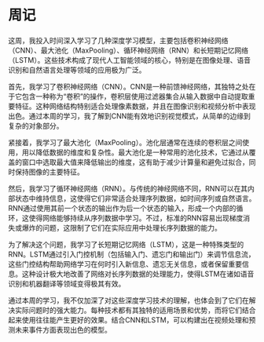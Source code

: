 # 周记

###
这周，我投入时间深入学习了几种深度学习模型，主要包括卷积神经网络（CNN）、最大池化（MaxPooling）、循环神经网络（RNN）和长短期记忆网络（LSTM）。这些技术构成了现代人工智能领域的核心，特别是在图像处理、语音识别和自然语言处理等领域的应用极为广泛。

首先，我学习了卷积神经网络（CNN）。CNN是一种前馈神经网络，其独特之处在于它包含一种称为“卷积”的操作，卷积层使用过滤器集合从输入数据中自动提取重要特征。这种网络结构特别适合处理像素数据，并且在图像识别和视频分析中表现出色。通过本周的学习，我了解到CNN能有效地识别视觉模式，从简单的边缘到复杂的对象部分。

紧接着，我学习了最大池化（MaxPooling）。池化层通常在连续的卷积层之间使用，用以降低数据的维度和复杂性。最大池化是一种常用的池化技术，它通过从覆盖的窗口中选取最大值来降低输出的维度，这有助于减少计算量和避免过拟合，同时保持图像的主要特征。

然后，我学习了循环神经网络（RNN）。与传统的神经网络不同，RNN可以在其内部状态中维持信息，这使得它们非常适合处理序列数据，如时间序列或自然语言。RNN通过使用其前一个状态的输出作为后一个状态的输入，形成一个内部的循环，这使得网络能够持续从序列数据中学习。不过，标准的RNN容易出现梯度消失或爆炸的问题，这限制了它们在实际应用中处理长序列数据的能力。

为了解决这个问题，我学习了长短期记忆网络（LSTM），这是一种特殊类型的RNN。LSTM通过引入门控机制（包括输入门、遗忘门和输出门）来调节信息流，这些门控结构帮助网络学习在何时引入新信息、遗忘无关信息，或者保留重要信息。这种设计极大地改善了网络对长序列数据的处理能力，使得LSTM在诸如语音识别和机器翻译等领域变得极其有效。

通过本周的学习，我不仅加深了对这些深度学习技术的理解，也体会到了它们在解决实际问题时的强大能力。每种技术都有其独特的适用场景和优势，而将它们结合起来使用往往能产生更好的效果。结合CNN和LSTM，可以构建出在视频处理和预测未来事件方面表现出色的模型。